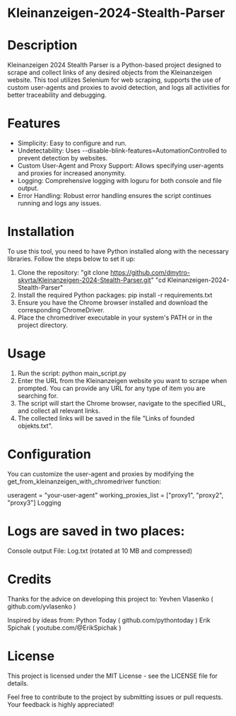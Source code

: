 # Kleinanzeigen-2024-Stealth-Parser #

# Description
Kleinanzeigen 2024 Stealth Parser  is a Python-based project designed to scrape and collect links of any desired objects from the Kleinanzeigen website. This tool utilizes Selenium for web scraping, supports the use of custom user-agents and proxies to avoid detection, and logs all activities for better traceability and debugging.

# Features
- Simplicity:                          Easy to configure and run.
- Undetectability:                     Uses --disable-blink-features=AutomationControlled to prevent detection by websites.
- Custom User-Agent and Proxy Support: Allows specifying user-agents and proxies for increased anonymity.
- Logging:                             Comprehensive logging with loguru for both console and file output.
- Error Handling:                      Robust error handling ensures the script continues running and logs any issues.

# Installation
To use this tool, you need to have Python installed along with the necessary libraries. Follow the steps below to set it up:
1. Clone the repository: 
"git clone https://github.com/dmytro-skyrta/Kleinanzeigen-2024-Stealth-Parser.git"
"cd Kleinanzeigen-2024-Stealth-Parser"
2. Install the required Python packages: 
pip install -r requirements.txt
3. Ensure you have the Chrome browser installed and download the corresponding ChromeDriver.
4. Place the chromedriver executable in your system's PATH or in the project directory.

# Usage
1. Run the script: python main_script.py
2. Enter the URL from the Kleinanzeigen website you want to scrape when prompted. You can provide any URL for any type of item you are searching for.
3. The script will start the Chrome browser, navigate to the specified URL, and collect all relevant links.
4. The collected links will be saved in the file "Links of founded objekts.txt".

# Configuration
You can customize the user-agent and proxies by modifying the get_from_kleinanzeigen_with_chromedriver function:

useragent = "your-user-agent"
working_proxies_list = ["proxy1", "proxy2", "proxy3"]
Logging

# Logs are saved in two places:
Console output
File: Log.txt (rotated at 10 MB and compressed)

# Credits
Thanks for the advice on developing this project to:
Yevhen Vlasenko ( github.com/yvlasenko )

Inspired by ideas from:
Python Today ( github.com/pythontoday )
Erik Spichak ( youtube.com/@ErikSpichak )

# License
This project is licensed under the MIT License - see the LICENSE file for details.

Feel free to contribute to the project by submitting issues or pull requests. Your feedback is highly appreciated!
